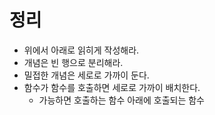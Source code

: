 # 정리
* 위에서 아래로 읽히게 작성해라.
* 개념은 빈 행으로 분리해라.
* 밀접한 개념은 세로로 가까이 둔다.
* 함수가 함수를 호출하면 세로로 가까이 배치한다.
  * 가능하면 호출하는 함수 아래에 호출되는 함수
